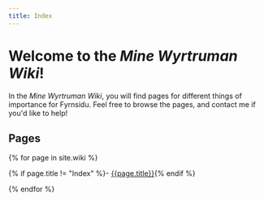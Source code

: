 ```yaml
---
title: Index
---
```


# Welcome to the *Mine Wyrtruman Wiki*!

In the *Mine Wyrtruman Wiki*, you will find pages for different things of importance for Fyrnsidu. Feel free to browse the pages, and contact me if you'd like to help!

## Pages

{% for page in site.wiki %}

{% if page.title != "Index" %}- [{{page.title}}]({{page.url}}){% endif %}

{% endfor %}
